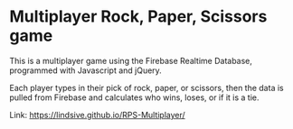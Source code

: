 # Multiplayer Rock, Paper, Scissors game

This is a multiplayer game using the Firebase Realtime Database, programmed with Javascript and jQuery.

Each player types in their pick of rock, paper, or scissors, then the data is pulled from Firebase and calculates who wins, loses, or if it is a tie.

Link: https://lindsive.github.io/RPS-Multiplayer/
